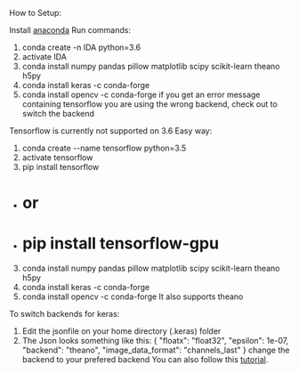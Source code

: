 How to Setup:


Install [anaconda](https://www.continuum.io/downloads)
Run commands:
1. conda create -n IDA python=3.6
2. activate IDA
3. conda install numpy pandas pillow matplotlib scipy scikit-learn theano h5py
4. conda install keras -c conda-forge
5. conda install opencv -c conda-forge
if you get an error message containing tensorflow you are using the wrong backend, check out to switch the backend

Tensorflow is currently not supported on 3.6
Easy way:
1. conda create --name tensorflow python=3.5
2. activate tensorflow
3. pip install tensorflow
* # or
* # pip install tensorflow-gpu
3. conda install numpy pandas pillow matplotlib scipy scikit-learn theano h5py
4. conda install keras -c conda-forge
5. conda install opencv -c conda-forge
It also supports theano

To switch backends for keras:
1. Edit the jsonfile on your home directory (.keras) folder
2. The Json looks something like this:
  {
    "floatx": "float32",
    "epsilon": 1e-07,
    "backend": "theano",
    "image_data_format": "channels_last"
  }
  change the backend to your prefered backend
You can also follow this [tutorial](http://ankivil.com/installing-keras-theano-and-dependencies-on-windows-10/).
